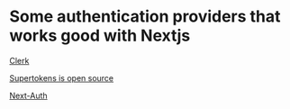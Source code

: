 # Some authentication providers that works good with Nextjs


[Clerk](https://clerk.dev/)



[Supertokens is open source](https://supertokens.com/)

[Next-Auth](https://next-auth.js.org/)
